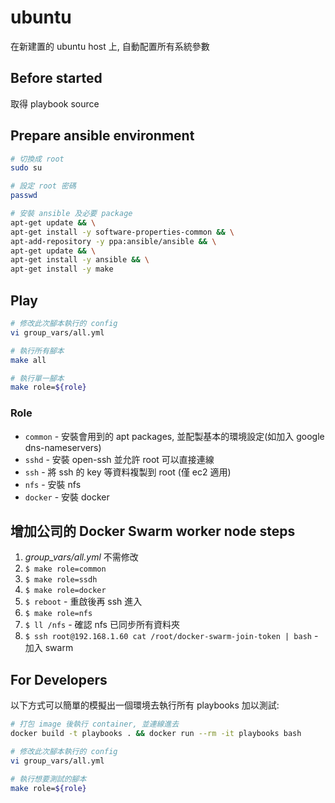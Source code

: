 # ubuntu

在新建置的 ubuntu host 上, 自動配置所有系統參數 

## Before started

取得 playbook source

## Prepare ansible environment

```sh
# 切換成 root
sudo su

# 設定 root 密碼 
passwd

# 安裝 ansible 及必要 package
apt-get update && \
apt-get install -y software-properties-common && \
apt-add-repository -y ppa:ansible/ansible && \
apt-get update && \
apt-get install -y ansible && \
apt-get install -y make
```

## Play

```sh
# 修改此次腳本執行的 config
vi group_vars/all.yml

# 執行所有腳本
make all

# 執行單一腳本
make role=${role}
```

### Role

- `common` - 安裝會用到的 apt packages, 並配製基本的環境設定(如加入 google dns-nameservers)
- `sshd` - 安裝 open-ssh 並允許 root 可以直接連線
- `ssh` - 將 ssh 的 key 等資料複製到 root (僅 ec2 適用)
- `nfs` - 安裝 nfs
- `docker` - 安裝 docker

## 增加公司的 Docker Swarm worker node steps

1. *group_vars/all.yml* 不需修改
1. `$ make role=common`
1. `$ make role=ssdh`
1. `$ make role=docker`
1. `$ reboot` - 重啟後再 ssh 進入
1. `$ make role=nfs`
1. `$ ll /nfs` - 確認 nfs 已同步所有資料夾
1. `$ ssh root@192.168.1.60 cat /root/docker-swarm-join-token | bash` - 加入 swarm

## For Developers

以下方式可以簡單的模擬出一個環境去執行所有 playbooks 加以測試:

```sh
# 打包 image 後執行 container, 並連線進去
docker build -t playbooks . && docker run --rm -it playbooks bash

# 修改此次腳本執行的 config
vi group_vars/all.yml

# 執行想要測試的腳本 
make role=${role}
```
